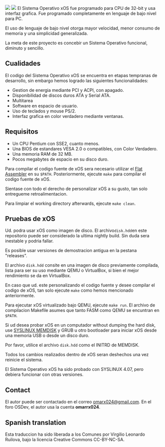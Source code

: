 ![](https://s28.postimg.org/kgj29w77x/main_interface.png)
![](https://s23.postimg.org/j38d5uf2z/collage.jpg)
El Sistema Operativo xOS fue programado para CPU de 32-bit y usa interfaz grafica. Fue programado completamente en lenguaje de bajo nivel para PC. 

El uso de lenguaje de bajo nivel otorga mayor velocidad, menor consumo de memoria y una simplicidad generalizada. 

La meta de este proyecto es concebir un Sistema Operativo funcional, diminuto y sencillo.


## Cualidades
El codigo del Sistema Operativo xOS se encuentra en etapas tempranas de desarrollo, sin embargo hemos logrado las siguientes funcionalidades:
* Gestion de energia mediante PCI y ACPI, con apagado.
* Disponibilidad de discos duros ATA y Serial ATA.
* Multitarea 
* Software en espacio de usuario.
* Uso de teclados y mouse PS/2.
* Interfaz grafica en color verdadero mediante ventanas.

## Requisitos
* Un CPU Pentium con SSE2, cuanto menos.
* Una BIOS de estandares VESA 2.0 o compatibles, con Color Verdadero.
* Una memoria RAM de 32 MB.
* Pocos megabytes de espacio en su disco duro.

Para compilar el codigo fuente de xOS sera necesario utilizar el [Flat Assembler](http://flatassembler.net) en su `$PATH`. 
Posteriormente, ejecute `make` para compilar el codigo fuente de xOS. 

Sientase con todo el derecho de personalizar xOS a su gusto, tan solo entregueme retroalimentacion. 

Para limpiar el working directory afterwards, ejecute `make clean`.

## Pruebas de xOS
Ud. podra usar xOS como imagen de disco. El archivo`disk.hdd`en este repositorio puede ser considerado la ultima nightly build. Sin duda sera inestable y podria fallar. 

Es posible usar versiones de demostracion antigua en la pestana "releases". 

El archivo `disk.hdd` consite en una imagen de disco previamente compilada, lista para ser su uso mediante QEMU o VirtualBox, si bien el mejor rendimiento se da en VirtualBox. 

En caso que ud. este personalizando el codigo fuente y desee compilar el codigo de xOS, tan solo ejecute `make` como hemos mencionado anteriormente. 

Para ejecutar xOS virtualizado bajo QEMU, ejecute `make run`. El archivo de compilacion Makefile asumes que tanto FASM como QEMU se encuntran en `$PATH`.  

Si ud desea probar xOS en un computador without dumping the hard disk, use [SYSLINUX MEMDISK](http://www.syslinux.org/wiki/index.php?title=Download) y GRUB u otro bootloader para iniciar xOS desde una memoria USB o desde un disco duro. 

Por favor, utilice el archivo `disk.hdd` como el INITRD de MEMDISK. 

Todos los cambios realizados dentro de xOS seran deshechos una vez reinicie el sistema. 

El Sistema Operativo xOS ha sido probado con SYSLINUX 4.07, pero debiera funcionar con otras versiones.

## Contact
El autor puede ser contactado en el correo omarx024@gmail.com. 
En el foro OSDev, el autor usa la cuenta **omarrx024**.

## Spanish translation
Esta traduccion ha sido liberada a los Comunes por Virgilio Leonardo Ruilova, bajo la licencia Creative Commons CC-BY-NC-SA.
